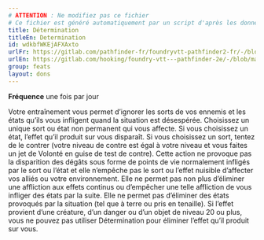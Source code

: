```yaml
---
# ATTENTION : Ne modifiez pas ce fichier
# Ce fichier est généré automatiquement par un script d'après les données du module Foundry VTT officiel et de sa traduction
title: Détermination
titleEn: Determination
id: wdkbfWKEjAFXAxto
urlFr: https://gitlab.com/pathfinder-fr/foundryvtt-pathfinder2-fr/-/blob/master/data/feats/wdkbfWKEjAFXAxto.htm
urlEn: https://gitlab.com/hooking/foundry-vtt---pathfinder-2e/-/blob/master/packs/data/feats.db/determination.json
group: feats
layout: dons
---
```

**Fréquence** une fois par jour

Votre entraînement vous permet d’ignorer les sorts de vos ennemis et les états qu’ils vous infligent quand la situation est désespérée. Choisissez un unique sort ou état non permanent qui vous affecte. Si vous choisissez un état, l’effet qu’il produit sur vous disparaît. Si vous choisissez un sort, tentez de le contrer (votre niveau de contre est égal à votre niveau et vous faites un jet de Volonté en guise de test de contre). Cette action ne provoque pas la disparition des dégâts sous forme de points de vie normalement infligés par le sort ou l’état et elle n’empêche pas le sort ou l’effet nuisible d’affecter vos alliés ou votre environnement. Elle ne permet pas non plus d’éliminer une affliction aux effets continus ou d’empêcher une telle affliction de vous infliger des états par la suite. Elle ne permet pas d’éliminer des états provoqués par la situation (tel que à terre ou pris en tenaille). Si l’effet provient d’une créature, d’un danger ou d’un objet de niveau 20 ou plus, vous ne pouvez pas utiliser Détermination pour éliminer l’effet qu’il produit sur vous.



